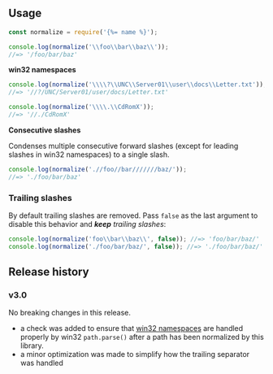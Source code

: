 ## Usage 

```js
const normalize = require('{%= name %}');

console.log(normalize('\\foo\\bar\\baz\\')); 
//=> '/foo/bar/baz'
```

**win32 namespaces**



```js
console.log(normalize('\\\\?\\UNC\\Server01\\user\\docs\\Letter.txt')); 
//=> '//?/UNC/Server01/user/docs/Letter.txt'

console.log(normalize('\\\\.\\CdRomX')); 
//=> '//./CdRomX'
```

**Consecutive slashes**

Condenses multiple consecutive forward slashes (except for leading slashes in win32 namespaces) to a single slash.

```js
console.log(normalize('.//foo//bar///////baz/')); 
//=> './foo/bar/baz'
```

### Trailing slashes

By default trailing slashes are removed. Pass `false` as the last argument to disable this behavior and _**keep** trailing slashes_:

```js
console.log(normalize('foo\\bar\\baz\\', false)); //=> 'foo/bar/baz/'
console.log(normalize('./foo/bar/baz/', false)); //=> './foo/bar/baz/'
```

## Release history

### v3.0

No breaking changes in this release. 

- a check was added to ensure that [win32 namespaces][ns] are handled properly by win32 `path.parse()` after a path has been normalized by this library.
- a minor optimization was made to simplify how the trailing separator was handled


[ns]: https://msdn.microsoft.com/library/windows/desktop/aa365247(v=vs.85).aspx#namespaces